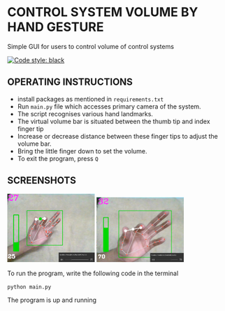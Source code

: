 # CONTROL SYSTEM VOLUME BY HAND GESTURE
Simple GUI for users to control volume of control systems

[![Code style: black](https://img.shields.io/badge/code%20style-black-000000.svg)](https://github.com/psf/black)


## OPERATING INSTRUCTIONS
* install packages as mentioned in ```requirements.txt```
* Run ```main.py``` file which accesses primary camera of the system. 
* The script recognises various hand landmarks.
* The virtual volume bar is situated between the thumb tip and index finger tip
* Increase or decrease distance between these finger tips to adjust the volume bar.
* Bring the little finger down to set the volume.
* To exit the program, press `Q`

## SCREENSHOTS
<img src="./finalVol.png" width="200"/>
<img src="./finalVol2.png" width="200"/>

To run the program, write the following code in the terminal

    python main.py

The program is up and running
